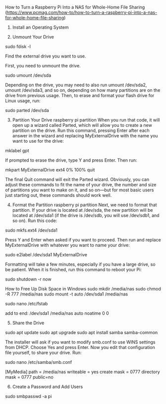 How to Turn a Raspberry Pi Into a NAS for Whole-Home File Sharing (https://www.pcmag.com/how-to/how-to-turn-a-raspberry-pi-into-a-nas-for-whole-home-file-sharing)

1. Install an Operating System

2. Unmount Your Drive

  sudo fdisk -l

Find the external drive you want to use.

First, you need to unmount the drive.

  sudo umount /dev/sda

Depending on the drive, you may need to also run umount /dev/sda2, umount /dev/sda3, and so on, depending on how many partitions are on the drive from previous usage. Then, to erase and format your flash drive for Linux usage, run:

  sudo parted /dev/sda

3. Partition Your Drive
raspberry pi partition
When you run that code, it will open up a wizard called Parted, which will allow you to create a new partition on the drive. Run this command, pressing Enter after each answer in the wizard and replacing MyExternalDrive with the name you want to use for the drive:

  mklabel gpt

If prompted to erase the drive, type Y and press Enter. Then run:

  mkpart
  MyExternalDrive
  ext4
  0%
  100%
  quit

The final Quit command will exit the Parted wizard. Obviously, you can adjust these commands to fit the name of your drive, the number and size of partitions you want to make on it, and so on—but for most basic users just starting out, these commands should work well.


4. Format the Partition
raspberry pi partition
Next, we need to format that partition. If your drive is located at /dev/sda, the new partition will be located at /dev/sda1 (if the drive is /dev/sdb, you will use /dev/sdb1, and so on). Run this code:

  sudo mkfs.ext4 /dev/sda1

Press Y and Enter when asked if you want to proceed. Then run and replace MyExternalDrive with whatever you want to name your drive:

  sudo e2label /dev/sda1 MyExternalDrive

Formatting will take a few minutes, especially if you have a large drive, so be patient. When it is finished, run this command to reboot your Pi:

  sudo shutdown -r now

How to Free Up Disk Space in Windows
  sudo mkdir /media/nas
  sudo chmod -R 777 /media/nas
  sudo mount -t auto /dev/sda1 /media/nas

  sudo nano /etc/fstab

add to end:
  /dev/sda1 /media/nas auto noatime 0 0


5. Share the Drive

  sudo apt update
  sudo apt upgrade
  sudo apt install samba samba-common

The installer will ask if you want to modify smb.conf to use WINS settings from DHCP. Choose Yes and press Enter. Now you edit that configuration file yourself, to share your drive. Run:

  sudo nano /etc/samba/smb.conf

  [MyMedia]
  path = /media/nas
  writeable = yes
  create mask = 0777
  directory mask = 0777
  public=no

6. Create a Password and Add Users

sudo smbpasswd -a pi
